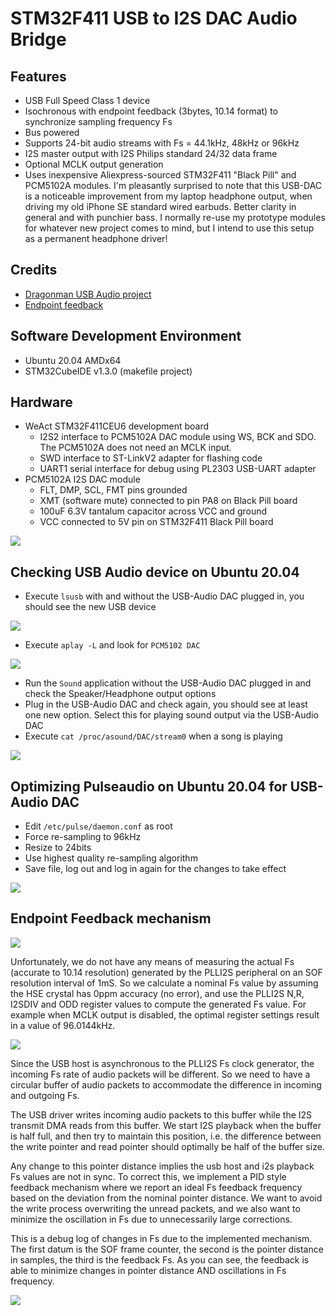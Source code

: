 # STM32F411 USB to I2S DAC Audio Bridge

## Features

* USB Full Speed Class 1 device
* Isochronous with endpoint feedback (3bytes, 10.14 format) to synchronize sampling frequency Fs
* Bus powered
* Supports 24-bit audio streams with Fs = 44.1kHz, 48kHz or 96kHz
* I2S master output with I2S Philips standard 24/32 data frame
* Optional MCLK output generation
* Uses inexpensive Aliexpress-sourced STM32F411 "Black Pill" and PCM5102A modules. I'm pleasantly surprised to note that this USB-DAC is a noticeable improvement from my laptop headphone output, when driving my old iPhone SE standard wired earbuds. Better clarity in general and with punchier bass. I normally re-use my prototype modules for whatever new project comes to mind, but I intend to use this setup as a permanent headphone driver!


## Credits
* [Dragonman USB Audio project](https://github.com/dragonman225/stm32f469-usbaudio)
* [Endpoint feedback](https://www.microchip.com/forums/m547546.aspx)

## Software Development Environment
* Ubuntu 20.04 AMDx64
* STM32CubeIDE v1.3.0 (makefile project)

## Hardware

* WeAct STM32F411CEU6 development board
    * I2S2 interface to PCM5102A DAC module using WS, BCK and SDO. The PCM5102A does not need
    an MCLK input.
    * SWD interface to ST-LinkV2 adapter for flashing code
    * UART1 serial interface for debug using PL2303 USB-UART adapter
* PCM5102A I2S DAC module
    * FLT, DMP, SCL, FMT pins grounded
    * XMT (software mute) connected to pin PA8 on Black Pill board
    * 100uF 6.3V tantalum capacitor across VCC and ground 
    * VCC connected to 5V pin on STM32F411 Black Pill board

<img src="prototype.jpg" />

## Checking USB Audio device on Ubuntu 20.04

* Execute `lsusb` with and without the USB-Audio DAC plugged in, you should see the 
  new USB device
  
<img src="lsusb.png" />
  
* Execute `aplay -L` and look for `PCM5102 DAC`

<img src="aplay_output.png" />

* Run the `Sound` application without the USB-Audio DAC plugged in and check the
  Speaker/Headphone output options
* Plug in the USB-Audio DAC and check again, you should see at least one new option.
  Select this for playing sound output via the USB-Audio DAC
* Execute `cat /proc/asound/DAC/stream0` when a song is playing

<img src="stream.png" />

## Optimizing Pulseaudio on Ubuntu 20.04 for USB-Audio DAC

* Edit `/etc/pulse/daemon.conf` as root
* Force re-sampling to 96kHz
* Resize to 24bits
* Use highest quality re-sampling algorithm
* Save file, log out and log in again for the changes to take effect

<img src="pulseaudio_config.png" />

## Endpoint Feedback mechanism

<img src="feedback_endpoint_spec.png" />

Unfortunately, we do not have any means of measuring the actual Fs (accurate to 10.14 resolution)
generated by the PLLI2S peripheral on an SOF resolution interval of 1mS. So we calculate
a nominal Fs value by assuming the HSE crystal has 0ppm accuracy (no error), and use the PLLI2S N,R,
I2SDIV and ODD register values to compute the generated Fs value. For example when MCLK output
is disabled, the optimal register settings result in a value of 96.0144kHz.

<img src="i2s_pll_settings.png" />

Since the USB host is asynchronous to the PLLI2S Fs clock generator, the incoming Fs rate of audio packets will be different. So we need
to have a circular buffer of audio packets to accommodate the difference in incoming and outgoing Fs. 

The USB driver writes incoming audio packets to this buffer while the I2S transmit DMA reads from this buffer. We start I2S playback when the buffer is half full, and then try to maintain this position, i.e. the difference between the write pointer and read pointer should optimally be half of the buffer size.

Any change to this pointer distance implies the usb host and i2s playback Fs values are not in sync.
To correct this, we implement a PID style feedback mechanism where we report an ideal Fs feedback frequency
based on the deviation from the nominal pointer distance. We want to avoid the write process overwriting the unread packets, and we also want to minimize the oscillation in Fs due to unnecessarily large corrections.

This is a debug log of changes in Fs due to the implemented mechanism. The first datum is the SOF frame counter, the second is the pointer distance in samples, the third is the feedback Fs. As you can see, the feedback is able to minimize changes in pointer distance AND oscillations in Fs frequency.

<img src="endpoint_feedback.png" />





